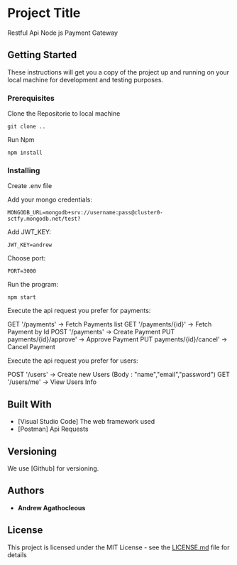 # Project Title

Restful Api Node js Payment Gateway

## Getting Started

These instructions will get you a copy of the project up and running on your local machine for development and testing purposes.

### Prerequisites

Clone the Repositorie to local machine

```
git clone ..
```
 
Run Npm

```
npm install
```

### Installing

Create .env file


Add your mongo credentials:
```
MONGODB_URL=mongodb+srv://username:pass@cluster0-sctfy.mongodb.net/test?
```
Add JWT_KEY:

```
JWT_KEY=andrew
```
Choose port:

```
PORT=3000
```


Run the program:

```
npm start
```

Execute the api request you prefer for payments:

GET '/payments'  -> Fetch Payments list
GET '/payments/{id}'  -> Fetch Payment by Id
POST '/payments'  -> Create Payment
PUT payments/{id}/approve' -> Approve Payment
PUT payments/{id}/cancel' -> Cancel Payment

Execute the api request you prefer for users:

POST '/users' -> Create new Users (Body : "name","email","password")
GET '/users/me' -> View Users Info

## Built With

* [Visual Studio Code] The web framework used
* [Postman] Api Requests

## Versioning

We use [Github] for versioning.

## Authors

* **Andrew Agathocleous**

## License

This project is licensed under the MIT License - see the [LICENSE.md](LICENSE.md) file for details
